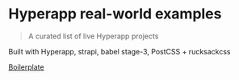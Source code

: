 # Hyperapp real-world examples
> A curated list of live Hyperapp projects

Built with Hyperapp, strapi, babel stage-3, PostCSS + rucksackcss

[Boilerplate](https://github.com/loteoo/hyperapp-boilerplate)